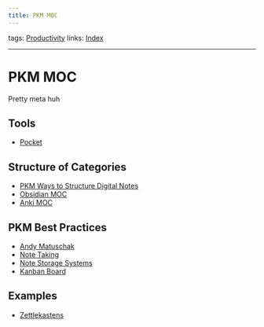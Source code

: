 ```yaml
---
title: PKM MOC
---
```

tags: [Productivity](out/productivity.md)
links: [Index](out/index-archived.md) 

---
# PKM MOC
Pretty meta huh
## Tools
- [Pocket](out/pocket.md)
## Structure of Categories
- [PKM Ways to Structure Digital Notes](out/pkm-ways-to-structure-digital-notes.md)
- [Obsidian MOC](out/obsidian-moc.md)
- [Anki MOC](out/anki-moc.md)
## PKM Best Practices
- [Andy Matuschak](out/andy-matuschak.md)
- [Note Taking](out/note-taking.md)
- [Note Storage Systems](out/note-storage-systems.md)
- [Kanban Board](out/kanban-board.md)
## Examples
- [Zettlekastens](https://github.com/KasperZutterman/Second-Brain)
